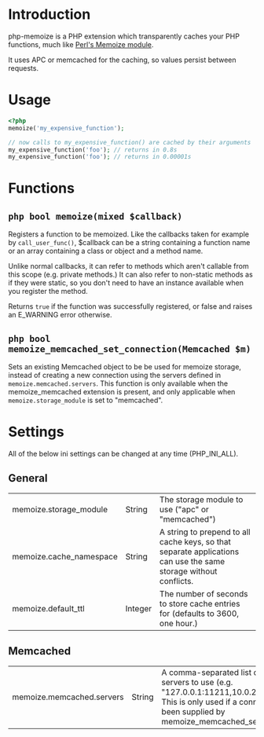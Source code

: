 Introduction
=========
php-memoize is a PHP extension which transparently caches your PHP functions, much like [Perl's Memoize module](http://perldoc.perl.org/Memoize.html).

It uses APC or memcached for the caching, so values persist between requests.

Usage
=====
````php
<?php
memoize('my_expensive_function');

// now calls to my_expensive_function() are cached by their arguments
my_expensive_function('foo'); // returns in 0.8s
my_expensive_function('foo'); // returns in 0.00001s
````

Functions
=========

## ````php bool memoize(mixed $callback) ````

Registers a function to be memoized. Like the callbacks taken for example by ````call_user_func()````, $callback can be a string containing a function name or an array containing a class or object and a method name.

Unlike normal callbacks, it can refer to methods which aren't callable from this scope (e.g. private methods.) It can also refer to non-static methods as if they were static, so you don't need to have an instance available when you register the method.

Returns ````true```` if the function was successfully registered, or false and raises an E_WARNING error otherwise.

## ````php bool memoize_memcached_set_connection(Memcached $m) ````

Sets an existing Memcached object to be be used for memoize storage, instead of creating a new connection using the servers defined in ````memoize.memcached.servers````. This function is only available when the memoize_memcached extension is present, and only applicable when ````memoize.storage_module```` is set to "memcached".

Settings
========

All of the below ini settings can be changed at any time (PHP_INI_ALL).

## General 
<table>
	<tr>
		<td>memoize.storage_module</td>
		<td>String</td>
		<td>The storage module to use ("apc" or "memcached")</td>
	</tr>
	<tr>
		<td>memoize.cache_namespace</td>
		<td>String</td>
		<td>A string to prepend to all cache keys, so that separate applications can use the same storage without conflicts.</td>
	</tr>
	<tr>
		<td>memoize.default_ttl</td>
		<td>Integer</td>
		<td>The number of seconds to store cache entries for (defaults to 3600, one hour.)</td>
	</tr>
</table>

## Memcached

<table>
	<tr>
		<td>memoize.memcached.servers</td>
		<td>String</td>
		<td>A comma-separated list of memcached servers to use (e.g. "127.0.0.1:11211,10.0.2.2:11211"). This is only used if a connection hasn't been supplied by memoize_memcached_set_connection().</td>
	</tr>
</table>
